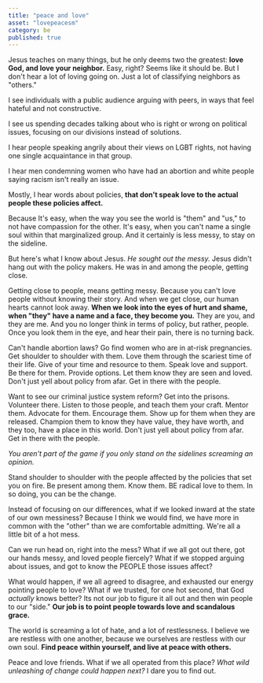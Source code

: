 ```yaml
---
title: "peace and love"
asset: "lovepeacesm" 
category: be
published: true
---
```


Jesus teaches on many things, but he only deems two the greatest: **love God, and love your neighbor.** Easy, right? Seems like it should be. But I don't hear a lot of loving going on. Just a lot of classifying neighbors as "others."

I see individuals with a public audience arguing with peers, in ways that feel hateful and not constructive. 

I see us spending decades talking about who is right or wrong on political issues, focusing on our divisions instead of solutions.

I hear people speaking angrily about their views on LGBT rights, not having one single acquaintance in that group. 

I hear men condemning women who have had an abortion and white people saying racism isn't really an issue. 

Mostly, I hear words about policies, **that don't speak love to the actual people these policies affect.** 

Because It's easy, when the way you see the world is "them" and "us," to not have compassion for the other. It's easy, when you can't name a single soul within that marginalized group. And it certainly is less messy, to stay on the sideline. 

But here's what I know about Jesus. _He sought out the messy._ Jesus didn't hang out with the policy makers. He was in and among the people, getting close. 

Getting close to people, means getting messy. Because you can't love people without knowing their story. And when we get close, our human hearts cannot look away. **When we look into the eyes of hurt and shame, when "they" have a name and a face, they become you.** They are you, and they are me. And you no longer think in terms of policy, but rather, people. Once you look them in the eye, and hear their pain, there is no turning back. 

Can't handle abortion laws? Go find women who are in at-risk pregnancies. Get shoulder to shoulder with them. Love them through the scariest time of their life. Give of your time and resource to them. Speak love and support. Be there for them. Provide options. Let them know they are seen and loved. Don't just yell about policy from afar. Get in there with the people. 

Want to see our criminal justice system reform? Get into the prisons. Volunteer there. Listen to those people, and teach them your craft. Mentor them. Advocate for them. Encourage them. Show up for them when they are released. Champion them to know they have value, they have worth, and they too, have a place in this world. Don't just yell about policy from afar. Get in there with the people. 

_You aren't part of the game if you only stand on the sidelines screaming an opinion._

Stand shoulder to shoulder with the people affected by the policies that set you on fire. Be present among them. Know them. BE radical love to them. In so doing, you can be the change.

Instead of focusing on our differences, what if we looked inward at the state of our own messiness? Because I think we would find, we have more in common with the "other" than we are comfortable admitting. We're all a little bit of a hot mess.

Can we run head on, right into the mess? What if we all got out there, got our hands messy, and loved people fiercely? What if we stopped arguing about issues, and got to know the PEOPLE those issues affect? 

What would happen, if we all agreed to disagree, and exhausted our energy pointing people to love? What if we trusted, for one hot second, that God _actually_ knows better? Its not our job to figure it all out and then win people to our "side." **Our job is to point people towards love and scandalous grace.**

The world is screaming a lot of hate, and a lot of restlessness. I believe we are restless with one another, because we ourselves are restless with our own soul. **Find peace within yourself, and live at peace with others.**

Peace and love friends. What if we all operated from this place? _What wild unleashing of change could happen next?_ I dare you to find out.


